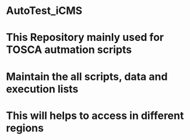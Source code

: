 # AutoTest_iCMS
# This Repository mainly used for TOSCA autmation scripts
# Maintain the all scripts, data and execution lists
# This will helps to access in different regions

